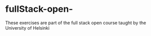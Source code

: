 # fullStack-open-
These exercises are part of the full stack open course taught by the University of Helsinki
